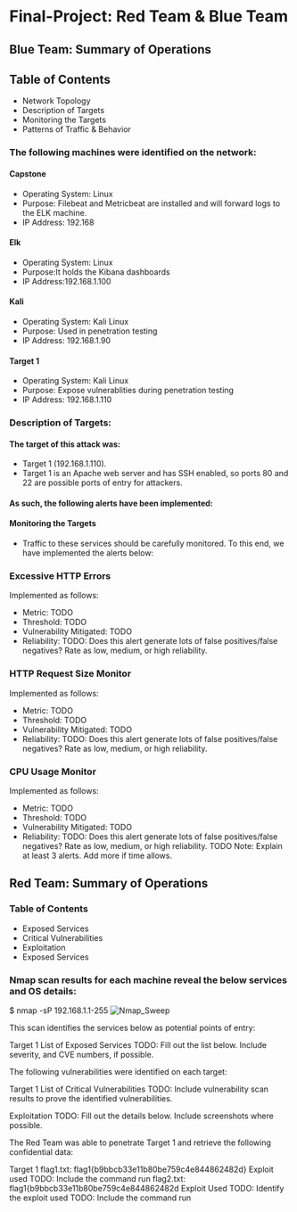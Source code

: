 # Final-Project: Red Team & Blue Team

## Blue Team: Summary of Operations

## Table of Contents
- Network Topology
- Description of Targets
- Monitoring the Targets
- Patterns of Traffic & Behavior

### The following machines were identified on the network:

#### Capstone
- Operating System: Linux
- Purpose: Filebeat and Metricbeat are installed and will forward logs to the ELK machine. 
- IP Address: 192.168    

#### Elk 
- Operating System: Linux
- Purpose:It holds the Kibana dashboards
- IP Address:192.168.1.100

#### Kali
- Operating System: Kali Linux
- Purpose: Used in penetration testing
- IP Address: 192.168.1.90

#### Target 1
- Operating System: Kali Linux
- Purpose: Expose vulnerablities during penetration testing
- IP Address: 192.168.1.110


### Description of Targets:

#### The target of this attack was: 
- Target 1 (192.168.1.110).
- Target 1 is an Apache web server and has SSH enabled, so ports 80 and 22 are possible ports of entry for attackers.
#### As such, the following alerts have been implemented:

#### Monitoring the Targets
- Traffic to these services should be carefully monitored. To this end, we have implemented the alerts below:

### Excessive HTTP Errors 
Implemented as follows:

- Metric: TODO
- Threshold: TODO
- Vulnerability Mitigated: TODO
- Reliability: TODO: Does this alert generate lots of false positives/false negatives? Rate as low, medium, or high reliability.

### HTTP Request Size Monitor
Implemented as follows:

- Metric: TODO
- Threshold: TODO
- Vulnerability Mitigated: TODO
- Reliability: TODO: Does this alert generate lots of false positives/false negatives? Rate as low, medium, or high reliability.

### CPU Usage Monitor
Implemented as follows:

- Metric: TODO
- Threshold: TODO
- Vulnerability Mitigated: TODO
- Reliability: TODO: Does this alert generate lots of false positives/false negatives? Rate as low, medium, or high reliability.
TODO Note: Explain at least 3 alerts. Add more if time allows.

## Red Team: Summary of Operations

### Table of Contents
- Exposed Services
- Critical Vulnerabilities
- Exploitation
- Exposed Services

### Nmap scan results for each machine reveal the below services and OS details:

$ nmap -sP 192.168.1.1-255
![Nmap_Sweep](https://user-images.githubusercontent.com/79546857/129990470-4f30b006-3ff5-4561-8b7e-1800fe0a74aa.JPG)


This scan identifies the services below as potential points of entry:

Target 1
List of
Exposed Services
TODO: Fill out the list below. Include severity, and CVE numbers, if possible.

The following vulnerabilities were identified on each target:

Target 1
List of
Critical
Vulnerabilities
TODO: Include vulnerability scan results to prove the identified vulnerabilities.

Exploitation
TODO: Fill out the details below. Include screenshots where possible.

The Red Team was able to penetrate Target 1 and retrieve the following confidential data:

Target 1
flag1.txt: flag1{b9bbcb33e11b80be759c4e844862482d}
Exploit used
TODO: Include the command run
flag2.txt: flag1{b9bbcb33e11b80be759c4e844862482d
Exploit Used
TODO: Identify the exploit used
TODO: Include the command run

